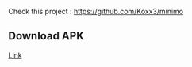 Check this project : https://github.com/Koxx3/minimo

## Download APK

[Link](https://raw.githubusercontent.com/koxx3/SmartController_SmartDisplay_android/master/app/build/outputs/apk/debug/app-debug.apk)

